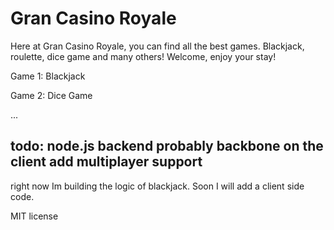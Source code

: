 Gran Casino Royale
==============

Here at Gran Casino Royale, you can find all the best games. Blackjack, roulette, dice game and many others! Welcome,
enjoy your stay!

Game 1: Blackjack

Game 2: Dice Game

...

todo: 
node.js backend
probably backbone on the client
add multiplayer support
---------------------------------------

right now Im building the logic of blackjack. Soon I will add a client side code.


















MIT license
